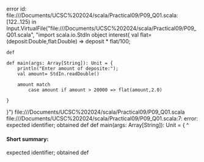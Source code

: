 error id: file://<HOME>/Documents/UCSC%202024/scala/Practical09/P09_Q01.scala:[122..125) in Input.VirtualFile("file://<HOME>/Documents/UCSC%202024/scala/Practical09/P09_Q01.scala", "import scala.io.StdIn
object interest{
    val flat=(deposit:Double,flat:Double) => deposit * flat/100;

    def
    
    def main(args: Array[String]): Unit = {
        println("Enter amount of deposite:");
        val amount= StdIn.readDouble()

        amount match
            case amount if amount > 20000 => flat(amount,2.0)
        
    }
}")
file://<HOME>/Documents/UCSC%202024/scala/Practical09/P09_Q01.scala
file://<HOME>/Documents/UCSC%202024/scala/Practical09/P09_Q01.scala:7: error: expected identifier; obtained def
    def main(args: Array[String]): Unit = {
    ^
#### Short summary: 

expected identifier; obtained def